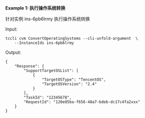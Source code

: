 **Example 1: 执行操作系统转换**

针对实例 ins-6pb6lrmy 执行操作系统转换

Input: 

```
tccli cvm ConvertOperatingSystems --cli-unfold-argument  \
    --InstanceIds ins-6pb6lrmy
```

Output: 
```
{
    "Response": {
        "SupportTargetOSList": [
            {
                "TargetOSType": "TencentOS",
                "TargetOSVersion": "2.4"
            }
        ],
        "TaskId": "12345678",
        "RequestId": "120e85ba-f656-48a7-bdeb-dc17c4fa2xxx"
    }
}
```

